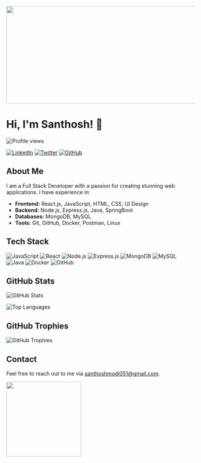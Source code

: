 <!-- Header with a GIF -->
<img src="https://img.freepik.com/free-photo/saas-concept-collage_23-2149399288.jpg?t=st=1739243978~exp=1739247578~hmac=2865977013d2182a7b38ab1d6ebda8978a42e0ddfe876b4c9b9220b29922dd10&w=1800" width="1000" height="260">

<!-- Title -->
# Hi, I'm Santhosh! 👋

<!-- Profile Views -->
<img src="https://komarev.com/ghpvc/?username=santhosh436&style=flat-square&color=blue" alt="Profile views">

<!-- Social Media Icons -->
[![LinkedIn](https://img.icons8.com/color/48/000000/linkedin-circled.png)](https://linkedin.com/in/your-linkedin-profile)
[![Twitter](https://img.icons8.com/color/48/000000/twitter-circled.png)](https://twitter.com/your-twitter-handle)
[![GitHub](https://img.icons8.com/color/48/000000/github.png)](https://github.com/santhosh436)

<!-- About Me Section -->
## About Me

I am a Full Stack Developer with a passion for creating stunning web applications. I have experience in:

- **Frontend:** React.js, JavaScript, HTML, CSS, UI Design
- **Backend:** Node.js, Express.js, Java, SpringBoot
- **Databases:** MongoDB, MySQL
- **Tools:** Git, GitHub, Docker, Postman, Linux

<!-- Tech Stack Icons -->
## Tech Stack

![JavaScript](https://img.icons8.com/color/48/000000/javascript.png)
![React](https://img.icons8.com/color/48/000000/react-native.png)
![Node.js](https://img.icons8.com/color/48/000000/nodejs.png)
![Express.js](https://img.icons8.com/color/48/000000/express.png)
![MongoDB](https://img.icons8.com/color/48/000000/mongodb.png)
![MySQL](https://img.icons8.com/color/48/000000/mysql.png)
![Java](https://img.icons8.com/color/48/000000/java-coffee-cup-logo.png)
![Docker](https://img.icons8.com/color/48/000000/docker.png)
![GitHub](https://img.icons8.com/color/48/000000/github.png)

<!-- GitHub Stats -->
## GitHub Stats

![GitHub Stats](https://github-readme-stats.vercel.app/api?username=santhosh436&show_icons=true&theme=radical)

<!-- Top Languages -->
![Top Languages](https://github-readme-stats.vercel.app/api/top-langs/?username=santhosh436&layout=compact&theme=radical)

<!-- GitHub Trophies -->
## GitHub Trophies

![GitHub Trophies](https://github-profile-trophy.vercel.app/?username=santhosh436&theme=onedark)

<!-- Contact -->
## Contact

Feel free to reach out to me via [santhoshmodi051@gmail.com](mailto:santhoshmodi051@gmail.com).

<!-- Footer with a GIF -->
<img src="https://media.giphy.com/media/3o7aD2saalBwwftBIY/giphy.gif" width="200">
